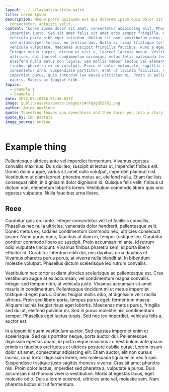 ```yaml
---
layout: ../../layouts/article.astro
title: Lorem Ipsum
description: Neque porro quisquam est qui dolorem ipsum quia dolor sit amet,
  consectetur, adipisci velit..
content: "Lorem ipsum dolor sit amet, consectetur adipiscing elit. Phasellus et
  imperdiet justo. Sed sit amet felis sit amet eros semper fringilla. Mauris
  vehicula porta nibh eget interdum. Nullam sit amet vestibulum purus. Nullam
  sed ullamcorper turpis, eu pretium dui. Nulla ac risus tristique tortor
  vehicula vulputate. Maecenas suscipit fringilla faucibus. Nunc a egestas sem.
  Integer metus turpis, dictum ut nisi a, laoreet lacinia neque. Vestibulum
  ultrices, dui laoreet condimentum accumsan, metus felis malesuada leo, vitae
  eleifend nulla metus non ligula. Sed mollis tempor lectus vel elementum. Ut
  finibus pharetra mi in volutpat. Proin et dolor vulputate, sagittis sapien in,
  consectetur urna. Suspendisse porttitor, erat ut lacinia facilisis, massa quam
  imperdiet purus, quis interdum leo massa ultricies mi. Proin in pellentesque
  mauris. Mauris ac feugiat nibh. "
topics:
  - Example 1
  - Example 2
date: 2022-09-10T16:56:36.637Z
image: public/assets/posts-images/z4nfqdgd52l61.png
author: Amine Amellouk
quote: Traveling leaves you speechless and then turns you into a storyteller
quote_by: Ibn Battuta
image_source: online
---
```

# Example thing
Pellentesque ultrices ante vel imperdiet fermentum. Vivamus egestas convallis maximus. Duis dui leo, suscipit at lectus ut, imperdiet finibus elit. Donec dolor augue, varius sit amet nulla volutpat, imperdiet placerat nisl. Vestibulum ut diam laoreet, pharetra metus ac, eleifend nulla. Etiam facilisis consequat nibh, in dignissim dolor dignissim id. Quisque felis velit, finibus ut dictum non, elementum lobortis lorem. Vestibulum commodo libero quis orci egestas vulputate. Nulla faucibus urna libero.

## Reee
Curabitur quis orci ante. Integer consectetur velit et facilisis convallis. Phasellus nec nulla ultricies, venenatis dolor hendrerit, pellentesque velit. Donec metus ex, sodales condimentum commodo nec, ultricies consequat ipsum. Nunc purus nunc, faucibus at diam in, tempor tristique leo. Curabitur porttitor commodo libero ac suscipit. Proin accumsan mi ante, id rutrum odio vulputate tincidunt. Vivamus finibus pharetra sem, id porta libero efficitur id. Curabitur interdum nibh dui, nec dapibus urna dapibus et. Vivamus pharetra purus purus, at viverra nulla blandit at. In bibendum molestie volutpat. Phasellus dictum scelerisque leo rutrum convallis.

Vestibulum nec tortor at diam ultricies scelerisque ac pellentesque est. Cras vestibulum augue at ex accumsan, vel condimentum magna convallis. Integer sed tempor nibh, at vehicula justo. Vivamus accumsan sit amet mauris in condimentum. Pellentesque tincidunt mi ut metus imperdiet tristique id eget purus. Donec feugiat mollis odio, at dignissim velit mollis ultrices. Proin sed libero porta, tempus purus eget, fermentum massa. Aliquam lacinia feugiat risus eget lobortis. Maecenas metus purus, fringilla sed dui at, eleifend pulvinar mi. Sed in purus molestie nisi condimentum semper. Phasellus eget luctus turpis. Sed nec leo imperdiet, vehicula felis a, auctor est.

In a ipsum id quam vestibulum auctor. Sed egestas imperdiet enim et scelerisque. Sed quis porttitor neque, porta auctor dui. Pellentesque dignissim egestas quam, id porta neque maximus in. Vestibulum ante ipsum primis in faucibus orci luctus et ultrices posuere cubilia curae; Lorem ipsum dolor sit amet, consectetur adipiscing elit. Etiam auctor, elit non cursus lacinia, urna tortor dignissim lorem, nec malesuada ligula enim nec turpis. Suspendisse tristique justo sagittis rhoncus viverra. Cras sit amet pharetra nisl. Proin dolor lectus, imperdiet sed pharetra a, vulputate a purus. Duis accumsan nisl rhoncus viverra vestibulum. Morbi at egestas lacus, eget molestie odio. Duis a lorem euismod, ultricies ante vel, molestie sem. Nam pharetra luctus elit ut fermentum. 